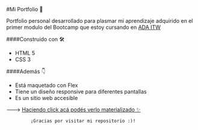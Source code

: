 #Mi Portfolio 🚀

Portfolio personal desarrollado para plasmar mi aprendizaje adquirido en el primer modulo del Bootcamp que estoy cursando en [ADA ITW](https://adaitw.org/)


####Construido con 🛠️
- HTML 5
- CSS 3

####Además  👇
- Está maquetado con Flex
- Tiene un diseño responsive para diferentes pantallas
- Es un sitio web accesible

---> [Haciendo click acá podés verlo materializado  ✨](https://giannagiava.github.io/Portfolio-Gianna-Giavarini/ )



             ¡Gracias por visitar mi repositorio :)!